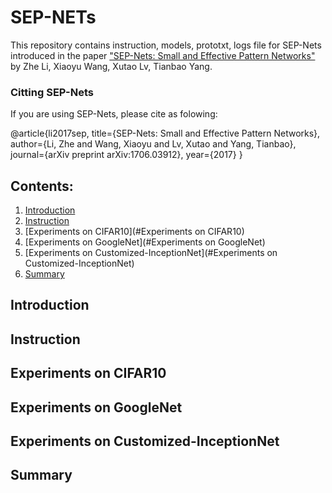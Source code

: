 # SEP-NETs
This repository contains instruction, models, prototxt, logs file for SEP-Nets introduced in the paper  ["SEP-Nets: Small and Effective Pattern Networks"](https://arxiv.org/pdf/1706.03912.pdf) by Zhe Li, Xiaoyu Wang, Xutao Lv, Tianbao Yang.

### Citting SEP-Nets
If you are using SEP-Nets, please cite as folowing:

@article{li2017sep,
  title={SEP-Nets: Small and Effective Pattern Networks},
  author={Li, Zhe and Wang, Xiaoyu and Lv, Xutao and Yang, Tianbao},
  journal={arXiv preprint arXiv:1706.03912},
  year={2017}
}

## Contents:
1. [Introduction](#Introduction)
2. [Instruction](#Instruction)
3. [Experiments on CIFAR10](#Experiments on CIFAR10)
4. [Experiments on GoogleNet](#Experiments on GoogleNet)
5. [Experiments on Customized-InceptionNet](#Experiments on Customized-InceptionNet)
6. [Summary](#Summary)

## Introduction
## Instruction
## Experiments on CIFAR10
## Experiments on GoogleNet
## Experiments on Customized-InceptionNet
## Summary



